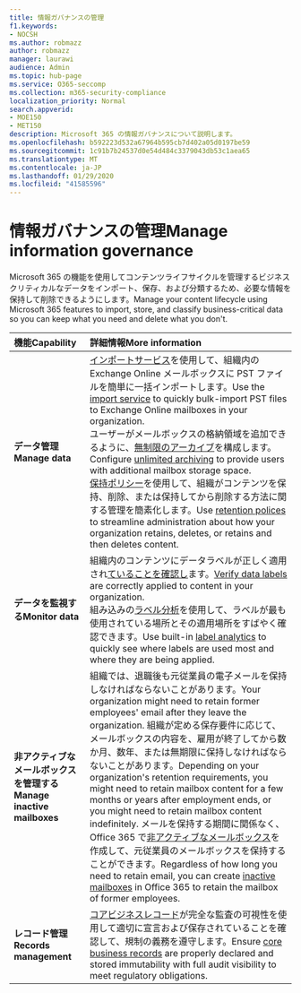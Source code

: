 ```yaml
---
title: 情報ガバナンスの管理
f1.keywords:
- NOCSH
ms.author: robmazz
author: robmazz
manager: laurawi
audience: Admin
ms.topic: hub-page
ms.service: O365-seccomp
ms.collection: m365-security-compliance
localization_priority: Normal
search.appverid:
- MOE150
- MET150
description: Microsoft 365 の情報ガバナンスについて説明します。
ms.openlocfilehash: b592223d532a67964b595cb7d402a05d0197be59
ms.sourcegitcommit: 1c91b7b24537d0e54d484c3379043db53c1aea65
ms.translationtype: MT
ms.contentlocale: ja-JP
ms.lasthandoff: 01/29/2020
ms.locfileid: "41585596"
---
```

# <a name="manage-information-governance"></a><span data-ttu-id="b63d4-103">情報ガバナンスの管理</span><span class="sxs-lookup"><span data-stu-id="b63d4-103">Manage information governance</span></span>

 <span data-ttu-id="b63d4-104">Microsoft 365 の機能を使用してコンテンツライフサイクルを管理するビジネスクリティカルなデータをインポート、保存、および分類するため、必要な情報を保持して削除できるようにします。</span><span class="sxs-lookup"><span data-stu-id="b63d4-104">Manage your content lifecycle using Microsoft 365 features to import, store, and classify business-critical data so you can keep what you need and delete what you don't.</span></span>

|<span data-ttu-id="b63d4-105">**機能**</span><span class="sxs-lookup"><span data-stu-id="b63d4-105">**Capability**</span></span>|<span data-ttu-id="b63d4-106">**詳細情報**</span><span class="sxs-lookup"><span data-stu-id="b63d4-106">**More information**</span></span>|
|:-----|:-----|
| <span data-ttu-id="b63d4-107">**データ管理**</span><span class="sxs-lookup"><span data-stu-id="b63d4-107">**Manage data**</span></span> | <span data-ttu-id="b63d4-108">[インポートサービス](importing-pst-files-to-office-365.md)を使用して、組織内の Exchange Online メールボックスに PST ファイルを簡単に一括インポートします。</span><span class="sxs-lookup"><span data-stu-id="b63d4-108">Use the [import service](importing-pst-files-to-office-365.md) to quickly bulk-import PST files to Exchange Online mailboxes in your organization.</span></span> <br> <span data-ttu-id="b63d4-109">ユーザーがメールボックスの格納領域を追加できるように、[無制限のアーカイブ](unlimited-archiving.md)を構成します。</span><span class="sxs-lookup"><span data-stu-id="b63d4-109">Configure [unlimited archiving](unlimited-archiving.md) to provide users with additional mailbox storage space.</span></span> <br> <span data-ttu-id="b63d4-110">[保持ポリシー](retention-policies.md)を使用して、組織がコンテンツを保持、削除、または保持してから削除する方法に関する管理を簡素化します。</span><span class="sxs-lookup"><span data-stu-id="b63d4-110">Use [retention polices](retention-policies.md) to streamline administration about how your organization retains, deletes, or retains and then deletes content.</span></span> |
| <span data-ttu-id="b63d4-111">**データを監視する**</span><span class="sxs-lookup"><span data-stu-id="b63d4-111">**Monitor data**</span></span> | <span data-ttu-id="b63d4-112">組織内のコンテンツにデータラベルが正しく適用され[ていることを確認し](view-label-activity-for-documents.md)ます。</span><span class="sxs-lookup"><span data-stu-id="b63d4-112">[Verify data labels](view-label-activity-for-documents.md) are correctly applied to content in your organization.</span></span> <br> <span data-ttu-id="b63d4-113">組み込みの[ラベル分析](label-analytics.md)を使用して、ラベルが最も使用されている場所とその適用場所をすばやく確認できます。</span><span class="sxs-lookup"><span data-stu-id="b63d4-113">Use built-in [label analytics](label-analytics.md) to quickly see where labels are used most and where they are being applied.</span></span>|
| <span data-ttu-id="b63d4-114">**非アクティブなメールボックスを管理する**</span><span class="sxs-lookup"><span data-stu-id="b63d4-114">**Manage inactive mailboxes**</span></span> | <span data-ttu-id="b63d4-115">組織では、退職後も元従業員の電子メールを保持しなければならないことがあります。</span><span class="sxs-lookup"><span data-stu-id="b63d4-115">Your organization might need to retain former employees' email after they leave the organization.</span></span> <span data-ttu-id="b63d4-116">組織が定める保存要件に応じて、メールボックスの内容を、雇用が終了してから数か月、数年、または無期限に保持しなければならないことがあります。</span><span class="sxs-lookup"><span data-stu-id="b63d4-116">Depending on your organization's retention requirements, you might need to retain mailbox content for a few months or years after employment ends, or you might need to retain mailbox content indefinitely.</span></span> <span data-ttu-id="b63d4-117">メールを保持する期間に関係なく、Office 365 で[非アクティブなメールボックス](inactive-mailboxes-in-office-365.md)を作成して、元従業員のメールボックスを保持することができます。</span><span class="sxs-lookup"><span data-stu-id="b63d4-117">Regardless of how long you need to retain email, you can create [inactive mailboxes](inactive-mailboxes-in-office-365.md) in Office 365 to retain the mailbox of former employees.</span></span>  |
| <span data-ttu-id="b63d4-118">**レコード管理**</span><span class="sxs-lookup"><span data-stu-id="b63d4-118">**Records management**</span></span> | <span data-ttu-id="b63d4-119">[コアビジネスレコード](records-management.md)が完全な監査の可視性を使用して適切に宣言および保存されていることを確認して、規制の義務を遵守します。</span><span class="sxs-lookup"><span data-stu-id="b63d4-119">Ensure [core business records](records-management.md) are properly declared and stored immutability with full audit visibility to meet regulatory obligations.</span></span> |